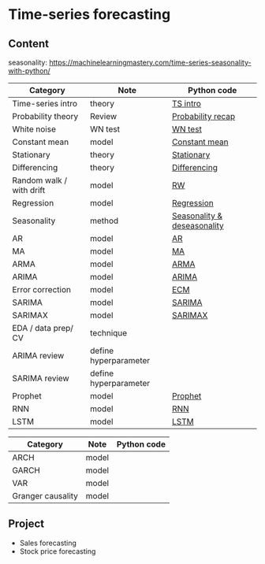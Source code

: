 # Time-series forecasting
## Content
seasonality: https://machinelearningmastery.com/time-series-seasonality-with-python/

| Category | Note | Python code                                                   |
| ----- | -------- | ------------------------------------------------------------ | 
| Time-series intro | theory  | [TS intro](https://colab.research.google.com/drive/1844VadUkSEBBHtxsLiMV6YsUGjhumImP#scrollTo=L8GOAYuU-BmF) |
| Probability theory | Review | [Probability recap](https://colab.research.google.com/drive/1GNX9iPuXftN23UKhTaDd24zzKNArnAlg) |
| White noise | WN test  |[WN test](https://colab.research.google.com/drive/1ClQyvYRqkMoUeK_Y83sDOhexkZuGKzfh#scrollTo=mM-R6eP3kwu4)  |
| Constant mean | model  | [Constant mean](https://colab.research.google.com/drive/1YSqKLDZoTMFm12fvTWcpgO85LSwy6chP#scrollTo=c7BumI61stNg) |
| Stationary | theory  | [Stationary](https://colab.research.google.com/drive/1hAo23WzWH-K0iHGZiAeaJO1KWixpELoo?usp=drive_open) |
| Differencing | theory  | [Differencing](https://colab.research.google.com/drive/1scugFG85trjySJrZZ7s6DZ4wZcs3Zf-t) |
| Random walk / with drift | model  | [RW](https://colab.research.google.com/drive/13n_ZtZ-8YyG-dqUtADGXTjEvGri77PL8#scrollTo=wSIMD7EOmELf)|
| Regression | model  | [Regression](https://colab.research.google.com/drive/1TT8d7mBOzYeshu8N7rxwN0iOWs2qEj3t)|
| Seasonality | method |[Seasonality & deseasonality](https://colab.research.google.com/drive/1KuyrXQvy36DSgjCmxcA27xbbnO0uWFeS#scrollTo=xVA1mQb1olqB)|
| AR | model  | [AR](https://colab.research.google.com/drive/12l4mPYGRLd0Np5KktHCv-kGIkDIdwBaT)|
| MA  | model  | [MA](https://colab.research.google.com/drive/1FE44aYnb6PRTX14bYLtjvZBTXnMkDqLb)|
| ARMA | model  |[ARMA](https://colab.research.google.com/drive/1tx5NDJxYVwHLlJSXfMmgrCpYpeSTKiQp#scrollTo=kMGwOQYbHukl) |
| ARIMA | model  |[ARIMA](https://colab.research.google.com/drive/1p48X3JezXXo3v-yOJB-GQ-iW40bP9ppA) |
| Error correction | model  | [ECM](https://colab.research.google.com/drive/16z2NRLE604OIOYriey46uUTgrNvZtgm-#scrollTo=4oMvUAEtXdkf)|
| SARIMA | model  | [SARIMA](https://colab.research.google.com/drive/1Zd-IEvszsL4qcnZXXR5khMUWjfcUniAR) |
| SARIMAX | model  | [SARIMAX](https://colab.research.google.com/drive/1GtRcKCb1W5sknyPo2YxvJkAk9ahlT3-i?usp=drive_open#scrollTo=x9krfg1g1ZjZ) |
| EDA / data prep/ CV   | technique |  |
| ARIMA review | define hyperparameter |  |
| SARIMA review | define hyperparameter  |  |
| Prophet | model | [Prophet](https://colab.research.google.com/drive/12EU_royJ2kz1t2Q10CUkThEXyIbkLG8R#scrollTo=fshE1MwMG6uQ)|
| RNN | model | [RNN](https://colab.research.google.com/drive/12EU_royJ2kz1t2Q10CUkThEXyIbkLG8R#scrollTo=fshE1MwMG6uQ)|
| LSTM | model | [LSTM](https://colab.research.google.com/drive/1PoomEGRk-ilNP9190vvgtJ1yMFrX8s-3)|

| Category | Note | Python code                                                   |
| ----- | -------- | ------------------------------------------------------------ | 
| ARCH | model  | []() |
| GARCH | model | []() |
| VAR | model | []() |
| Granger causality | model | []() |


## Project
- Sales forecasting
- Stock price forecasting
